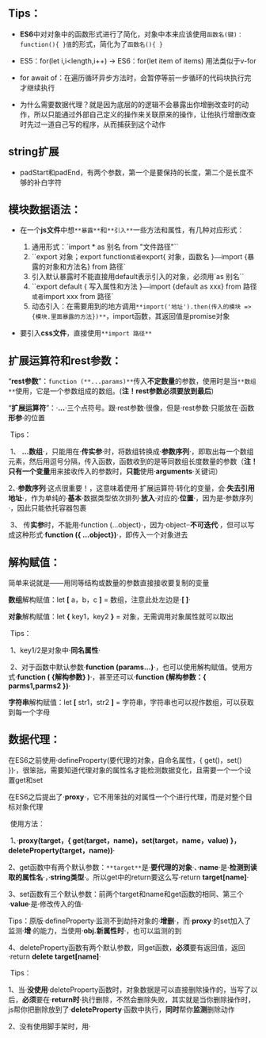 ## Tips：

- **ES6**中对对象中的函数形式进行了简化，对象中本来应该使用`函数名(键)：function(){ }值`的形式，简化为了`函数名(){ }`

- ES5：for(let i,i<length,i++) → ES6：for(let item of items) 用法类似于v-for 

- for await of：在遍历循环异步方法时，会暂停等前一步循环的代码块执行完才继续执行

- 为什么需要数据代理？就是因为底层的的逻辑不会暴露出你增删改查时的动作，所以只能通过外部自己定义的操作来关联原来的操作，让他执行增删改查时先过一道自己写的程序，从而捕获到这个动作

## string扩展

- padStart和padEnd，有两个参数，第一个是要保持的长度，第二个是长度不够的补白字符

## 模块数据语法：

- 在一个**js文件**中想`**暴露**`和`**引入**`一些方法和属性，有几种对应形式：
  1. 通用形式：`import * as 别名 from "文件路径"``
  2. ``export 对象；export function`或者`export{ 对象，函数名 }`——`import {暴露的对象和方法名} from 路径`
  3. 引入默认暴露时不能直接用default表示引入的对象，必须用`as 别名``
  4. ``export default { 写入属性和方法 }`——`import {default as xxx} from 路径`或者`import xxx from 路径`
  5. 动态引入：在需要用到的地方调用`**import('地址').then(传入的模块 =>{模块.里面暴露的方法})**`，import函数，其返回值是promise对象

- 要引入**css文件**，直接使用`**import 路径**`

## 扩展运算符和rest参数：

  “**rest参数**”：`function (**...params)**`传入**不定数量**的参数，使用时是当`**数组**`使用，它是一个参数组成的数组。(**注！rest参数必须要放到最后**)

  “**扩展运算符**”：·**...**·三个点符号。跟·rest参数·很像，但是·rest参数·只能放在·函数**形参**·的位置

​		Tips：

​			1、 **...数组**·，只能用在·**传实参**·时，将数组转换成·**参数序列**·，即取出每一个数组元素，然后用逗号分隔，传入函数，函数收到的是等同数组长度数量的参数（**注！**只有一个**变量**用来接收传入的参数时，**只能**使用·**arguments**·关键词）

​			2、·**参数序列**·这点很重要！，这意味着使用·扩展运算符·转化的变量，会·**失去引用地址**·，作为单纯的·**基本**·数据类型依次排列·**放入**·对应的·**位置**·，因为是·参数序列·，因此只能依托容器包裹

​			3、 传**实参**时，不能用·function (...object)·，因为·object··**不可迭代**·，但可以写成这种形式·**function ({ ...object})**·，即传入一个对象进去

## 解构赋值：

  简单来说就是——用同等结构或数量的参数直接接收要复制的变量

  **数组**解构赋值：let **[** a，b，c **]** = 数组，注意此处左边是·**[ ]**·

  **对象**解构赋值：let **{** key1，key2 **}** = 对象，无需调用对象属性就可以取出

​    Tips：

​      1、key1/2是对象中·**同名属性**·

​      2、对于函数中默认参数·**function (params...)**·，也可以使用解构赋值。使用方式·**function ( {解构参数} )**·，甚至还可以·**function (解构参数：{ parms1,parms2 })**·

  **字符串**解构赋值：let **[** str1，str2 **]** = 字符串，字符串也可以视作数组，可以获取到每一个字母

## 数据代理：

  在ES6之前使用·defineProperty(要代理的对象，自命名属性，{ get()，set() })·，很笨拙，需要知道代理对象的属性名才能检测数据变化，且需要一个一个设置get和set

  在ES6之后提出了·**proxy**·，它不用笨拙的对属性一个个进行代理，而是对整个目标对象代理

​    使用方法：

​      1、·**proxy(target，{ get(target，name)，set(target，name，value) }，deleteProperty(target，name))**·

​      2、get函数中有两个默认参数：`**target**`是·**要代理的对象**·、·**name**·是·**检测到读取的属性名**·，·**string类型**·。所以get中的return要这么写·return **target[name]**·

​      3、set函数有三个默认参数：前两个target和name和get函数的相同、第三个·**value**·是·修改传入的值·

​        Tips：原版·defineProperty·监测不到劫持对象的·**增删**·，而·**proxy**·的set加入了监测·**增**·的能力，当使用·**obj.新属性时**·，也可以监测的到

​      4、deleteProperty函数有两个默认参数，同get函数，**必须**要有返回值，返回·return **delete target[name]**·

​        Tips：

​          1、当·**没使用**·deleteProperty函数时，对象数据是可以直接删除操作的，当写了以后，**必须**要在·**return时**·执行删除，不然会删除失败，其实就是当你删除操作时，js帮你把删除放到了·**deleteProperty**·函数中执行，**同时**帮你**监测**删除动作

​          2、没有使用脚手架时，用·**<script/>**·标签引入等同于·**import**·导入，同样都可以用vue的·**mixins**·等导入外部对象配置项

​          3、对数据代理本质的理解：对原始数据的操作是无法监测的，而数据代理就像一道筛网，通过另一个对象来映射原始数据，同时在映射对象身上添加了对应各种操作的拦截方法，从而达到修改映射对象时，既可以修改原始数据，同时还能拦截到操作

## Reflect：

  最大的作用是——不需要·**try{}catch(error){}**·，最典型的一个例子就是·defineProperty·出错时，整个单线程程序都会挂掉，所以封装的框架中通常都要用·try catch·来捕获错误，同时保证程序正常运行。**而**·**reflect**·则不用，它在使用·defineProperty·时，会返回·**执行成功或失败**·，而不会使整个代码都挂掉，**同时**·**reflect**·身上还有全套的object对象操作方法